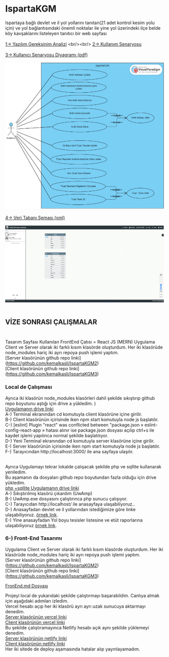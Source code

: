 # IspartaKGM
Ispartaya bağlı devlet ve il yol yollarını tanıtan(21 adet kontrol  kesim yolu için) ve yol bağlantısındaki önemli noktalar ile  yine yol üzerindeki  ilçe belde köy kavşaklarını listeleyen tanıtıcı bir web sayfası 
<br/><br/>
[1-> Yazılım Gereksinim Analizi](https://github.com/kemalkasli/IspartaKGM/blob/main/Yaz%C4%B1l%C4%B1m%20Gereksinim%20Analizi%20-%202221032073%20-%20Kemal%20KA%C5%9ELI%20(08.03.2024).pdf)
<br/><br/>
[2-> Kullanım Senaryosu](https://github.com/kemalkasli/IspartaKGM/blob/main/Kullan%C4%B1m%20Senaryosu.pdf)
<br/><br/>
[3-> Kullanıcı Senaryosu Diyagramı (pdf)](https://github.com/kemalkasli/IspartaKGM/blob/main/Kullan%C4%B1c%C4%B1%20Senaryosu%20Diyagram%C4%B1.pdf)
<br/><br/>
![3-> Kullanıcı Senaryosu Diyagramı (jpeg)](https://github.com/kemalkasli/IspartaKGM/blob/main/Kullan%C4%B1c%C4%B1%20Senaryosu%20Diyagram%C4%B1.jpg)
<br/><br/>
[4-> Veri Tabanı Şeması (xml)](https://github.com/kemalkasli/IspartaKGM/blob/main/veri%20taban%C4%B1%20diyagram%C4%B1%20nosqldbm-19_03_2024_16_18_32.xml)
<br/><br/>
![4-> Veri Tabanı Şeması (png)](https://github.com/kemalkasli/IspartaKGM/blob/main/Veri%20Taban%C4%B1%20Diyagram%C4%B1.png)
<br/><br/>
## VİZE SONRASI ÇALIŞMALAR <br/><br/>
Tasarım Sayfası Kullanılan FrontEnd Çatısı = React JS (MERN)
Uygulama Client ve Server olarak iki farklı kısım klasörde oluşturdum.  Her iki klasörüde node_modules hariç iki ayrı repoya push işlemi yaptım. <br/>
[Server klasörünün github repo linki] (https://github.com/kemalkasli/IspartaKGM2)<br/>
[Client klasörünün github repo linki] (https://github.com/kemalkasli/IspartaKGM3)<br/>

### Local de Çalışması <br/>
Ayrıca iki klasörün node_modules klasörleri dahil şekilde sıkıştırıp github repo boyutunu aştığı için drive a yükledim. )<br/>
[Uygulamanın drive linki ](https://drive.google.com/drive/folders/1iEWgud2vp9ba-QpB4jMtH32ihJdgG4sB)<br/>
A-) Terminal ekranından cd komutuyla client klasörüne içine girilir.<br/>
B-) Client klasörünün içirisinde iken npm start komutuyla node js başlatılır.<br/>
C-) [eslint] Plugin "react" was conflicted between "package.json » eslint-config-react-app »
hatası alınır ise package.json dosyası açılıp ctrl+s ile kaydet işlemi yapılınca normal şekilde başlatılıyor.<br/>
D-) Yeni Terminal ekranından cd komutuyla server klasörüne içine girilir.<br/>
E-) Server klasörünün içirisinde iken npm start komutuyla node js başlatılır.<br/>
F-) Tarayıcından http://localhost:3000/ ile ana sayfaya ulaşılır.<br/><br/>

Ayrıca Uygulamayı tekrar lokalde çalışacak şekilde php ve sqllite kullanarak yeniledim. <br/>
Bu aşamanın da dosyaları github repo boyutundan fazla olduğu için drive yükledim. <br/>
[php +sqllite Uygulamanın drive linki](https://drive.google.com/drive/folders/1OUjiFWOUrhmDzEm3WpqhiSFULniW_HgG)<br/>
A-) Sıkıştırılmış klasörü çıkardım (UwAmp)<br/>
B-) UwAmp.exe dosyasını çalıştırınca  php sunucu çalışıyor.<br/>
C-) Tarayıcıdan http://localhost/ ile anasayfaya ulaşabiliyoruz..<br/>
D-) Anasayfadan devlet ve il yollarından istediğimize göre linke ulaşabiliyoruz. [örnek link](http://localhost/32006.php).<br/>
E-) Yine anasayfadan  Yol boyu tesisler listesine ve etüt raporlarına  ulaşabiliyoruz  [örnek link](http://localhost/tesisler.php).<br/>


### 6-) Front-End Tasarımı <br/>
Uygulama Client ve Server olarak iki farklı kısım klasörde oluşturdum.  Her iki klasörüde node_modules hariç iki ayrı repoya push işlemi yaptım. <br/>
[Server klasörünün github repo linki] (https://github.com/kemalkasli/IspartaKGM2)<br/>
[Client klasörünün github repo linki] (https://github.com/kemalkasli/IspartaKGM3)<br/>

[FronEnd.md Dosyası](https://github.com/kemalkasli/IspartaKGM/blob/main/Front-End.md)<br/>

Projeyi local de yukarıdaki şekilde çalıştırmayı başarabildim. Canlıya almak için aşağıdaki adımları izledim. <br/>
Vercel hesabı açıp her iki klasörü ayrı ayrı uzak sunucuya aktarmayı denedim.<br/>
[Server klasörünün vercel linki](https://ispartakgm2.vercel.app/)<br/>
[Client klasörünün vercel linki](https://ispartakgm.vercel.app/)<br/>
Bu şekilde çalıştıramayınca Netlify hesabı açık aynı şekilde yüklemeyi denedim.<br/>
[Server klasörünün netlify linki](https://thriving-kashata-b41564.netlify.app/)<br/>
[Client klasörünün netlify linki](https://ispartakgm.netlify.app/)<br/>
Her iki sitede de deploy aşamasında hatalar alıp yayınlayamadım.<br/>
<br/><br/>














